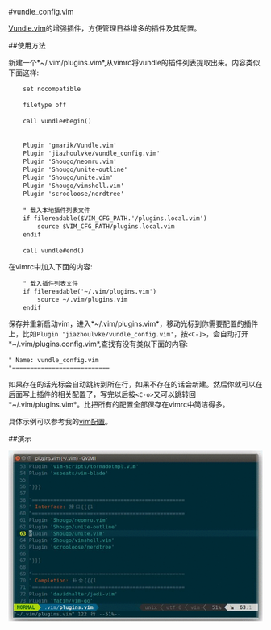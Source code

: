 #vundle\_config.vim

[Vundle.vim](https://github.com/gmarik/Vundle.vim)的增强插件，方便管理日益增多的插件及其配置。


##使用方法

新建一个*~/.vim/plugins.vim*,从vimrc将vundle的插件列表提取出来。内容类似下面这样:

```
    set nocompatible

    filetype off

    call vundle#begin()


    Plugin 'gmarik/Vundle.vim'
    Plugin 'jiazhoulvke/vundle_config.vim'
    Plugin 'Shougo/neomru.vim'
    Plugin 'Shougo/unite-outline'
    Plugin 'Shougo/unite.vim'
    Plugin 'Shougo/vimshell.vim'
    Plugin 'scrooloose/nerdtree'

    " 载入本地插件列表文件
    if filereadable($VIM_CFG_PATH.'/plugins.local.vim')
        source $VIM_CFG_PATH/plugins.local.vim
    endif

    call vundle#end()
```

在vimrc中加入下面的内容:

```
    " 载入插件列表文件
    if filereadable('~/.vim/plugins.vim')
        source ~/.vim/plugins.vim
    endif
```

保存并重新启动vim，进入*~/.vim/plugins.vim*，移动光标到你需要配置的插件上，比如`Plugin 'jiazhoulvke/vundle_config.vim'`，按`<C-]>`，会自动打开*~/.vim/plugins.config.vim*,查找有没有类似下面的内容:

```
" Name: vundle_config.vim
"===========================
```

如果存在的话光标会自动跳转到所在行，如果不存在的话会新建。然后你就可以在后面写上插件的相关配置了，写完以后按`<C-o>`又可以跳转回*~/.vim/plugins.vim*。比把所有的配置全部保存在vimrc中简洁得多。

具体示例可以参考我的[vim配置](https://github.com/jiazhoulvke/myvim)。

##演示

![vundle\_config.vim](https://github.com/jiazhoulvke/vundle_config.vim/raw/master/vundle_config.gif)
